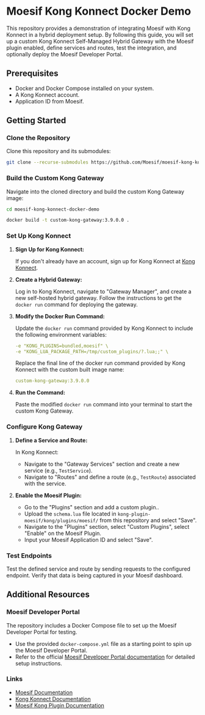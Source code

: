 # Moesif Kong Konnect Docker Demo

This repository provides a demonstration of integrating Moesif with Kong Konnect in a hybrid deployment setup. By following this guide, you will set up a custom Kong Konnect Self-Managed Hybrid Gateway with the Moesif plugin enabled, define services and routes, test the integration, and optionally deploy the Moesif Developer Portal.

## Prerequisites

- Docker and Docker Compose installed on your system.
- A Kong Konnect account.
- Application ID from Moesif.

## Getting Started

### Clone the Repository

Clone this repository and its submodules:

```bash
git clone --recurse-submodules https://github.com/Moesif/moesif-kong-konnect-docker-demo.git
```

### Build the Custom Kong Gateway

Navigate into the cloned directory and build the custom Kong Gateway image:

```bash
cd moesif-kong-konnect-docker-demo

docker build -t custom-kong-gateway:3.9.0.0 .
```

### Set Up Kong Konnect

1. **Sign Up for Kong Konnect:**

   If you don't already have an account, sign up for Kong Konnect at [Kong Konnect](https://konghq.com/kong-konnect/).

2. **Create a Hybrid Gateway:**

   Log in to Kong Konnect, navigate to "Gateway Manager", and create a new self-hosted hybrid gateway. Follow the instructions to get the `docker run` command for deploying the gateway.

3. **Modify the Docker Run Command:**

   Update the `docker run` command provided by Kong Konnect to include the following environment variables:

   ```yaml
   -e "KONG_PLUGINS=bundled,moesif" \
   -e "KONG_LUA_PACKAGE_PATH=/tmp/custom_plugins/?.lua;;" \
   ```

   Replace the final line of the docker run command provided by Kong Konnect with the custom built image name:

    ```yaml
    custom-kong-gateway:3.9.0.0
    ```

4. **Run the Command:**

   Paste the modified `docker run` command into your terminal to start the custom Kong Gateway.

### Configure Kong Gateway

1. **Define a Service and Route:**

   In Kong Konnect:
   - Navigate to the "Gateway Services" section and create a new service (e.g., `TestService`).
   - Navigate to "Routes" and define a route (e.g., `TestRoute`) associated with the service.

2. **Enable the Moesif Plugin:**

   - Go to the "Plugins" section and add a custom plugin..
   - Upload the `schema.lua` file located in `kong-plugin-moesif/kong/plugins/moesif/` from this repository and select "Save".
   - Navigate to the "Plugins" section, select "Custom Plugins", select "Enable" on the Moesif Plugin.
   - Input your Moesif Application ID and select "Save".

### Test Endpoints

Test the defined service and route by sending requests to the configured endpoint. Verify that data is being captured in your Moesif dashboard.

## Additional Resources

### Moesif Developer Portal

The repository includes a Docker Compose file to set up the Moesif Developer Portal for testing.

- Use the provided `docker-compose.yml` file as a starting point to spin up the Moesif Developer Portal.
- Refer to the official [Moesif Developer Portal documentation](https://www.moesif.com/docs/developer-portal/) for detailed setup instructions.

### Links

- [Moesif Documentation](https://www.moesif.com/docs/)
- [Kong Konnect Documentation](https://docs.konghq.com/konnect/)
- [Moesif Kong Plugin Documentation](https://docs.konghq.com/hub/moesif/kong-plugin-moesif/)
